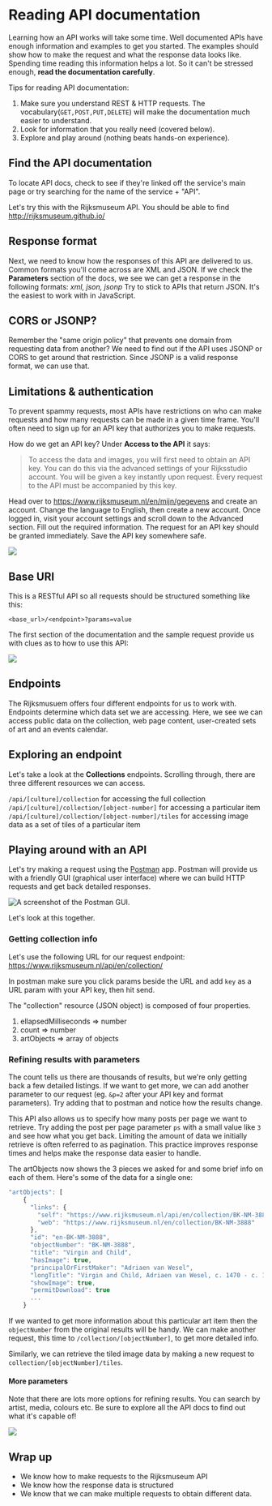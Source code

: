 # Reading API documentation

Learning how an API works will take some time. Well documented APIs have enough information and examples to get you started. The examples should show how to make the request and what the response data looks like. Spending time reading this information helps a lot. So it can't be stressed enough, **read the documentation carefully**.

Tips for reading API documentation: 

1. Make sure you understand REST & HTTP requests. The vocabulary(`GET,POST,PUT,DELETE`) will make the documentation much easier to understand.
2. Look for information that you really need (covered below).
3. Explore and play around (nothing beats hands-on experience).

## Find the API documentation
To locate API docs, check to see if they're linked off the service's main page or try searching for the name of the service + "API".

Let's try this with the Rijksmuseum API. You should be able to find 
<http://rijksmuseum.github.io/>

## Response format
Next, we need to know how the responses of this API are delivered to us. Common formats you'll come across are XML and JSON. If we check the **Parameters** section of the docs, we see we can get a response in the following formats: *xml, json, jsonp* Try to stick to APIs that return JSON. It's the easiest to work with in JavaScript.

## CORS or JSONP?
Remember the "same origin policy" that prevents one domain from requesting data from another?  We need to find out if the API uses JSONP or CORS to get around that restriction. Since JSONP is a valid response format, we can use that.

## Limitations & authentication
To prevent spammy requests, most APIs have restrictions on who can make requests and how many requests can be made in a given time frame. You'll often need to sign up for an API key that authorizes you to make requests.  

How do we get an API key? Under **Access to the API** it says:

> To access the data and images, you will first need to obtain an API key. You can do this via the advanced settings of your Rijksstudio account. You will be given a key instantly upon request. Every request to the API must be accompanied by this key.

Head over to <https://www.rijksmuseum.nl/en/mijn/gegevens> and create an account. Change the language to English, then create a new account. Once logged in, visit your account settings and scroll down to the Advanced section. Fill out the required information. The request for an API key should be granted immediately. Save the API key somewhere safe.

![](https://hychalknotes.s3.amazonaws.com/Rijksmuseum-api-profile.png)

## Base URI

This is a RESTful API so all requests should be structured something like this:

`<base_url>/<endpoint>?params=value`

The first section of the documentation and the sample request provide us with clues as to how to use this API:

![](https://hychalknotes.s3.amazonaws.com/api-url-example.jpg)


## Endpoints

The Rijksmusuem offers four different endpoints for us to work with. Endpoints determine which data set we are accessing. Here, we see we can access public data on the collection, web page content, user-created sets of art and an events calendar.

## Exploring an endpoint
Let's take a look at the **Collections** endpoints.  Scrolling through, there are three different resources we can access.  

`/api/[culture]/collection` for accessing the full collection<br>
`/api/[culture]/collection/[object-number]` for accessing a particular item<br>
`/api/[culture]/collection/[object-number]/tiles` for accessing image data as a set of tiles of a particular item<br>

## Playing around with an API

Let's try making a request using the [Postman](https://www.getpostman.com/) app. Postman will provide us with a friendly GUI (graphical user interface) where we can build HTTP requests and get back detailed responses.

![A screenshot of the Postman GUI.](https://hychalknotes.s3.amazonaws.com/postman-min.png)

Let's look at this together.

### Getting collection info

Let's use the following URL for our request endpoint: https://www.rijksmuseum.nl/api/en/collection/

In postman make sure you click params beside the URL and add `key` as a URL param with your API key, then hit send.

The "collection" resource (JSON object) is composed of four properties.

1. ellapsedMilliseconds => number
2. count => number
3. artObjects => array of objects


### Refining results with parameters

The count tells us there are thousands of results, but we're only getting back a few detailed listings. If we want to get more, we can add another parameter to our request (eg. `&p=2` after your API key and format parameters). Try adding that to postman and notice how the results change. 

This API also allows us to specify how many posts per page we want to retrieve. Try adding the post per page parameter `ps` with a small value like `3` and see how what you get back. Limiting the amount of data we initially retrieve is often referred to as pagination. This practice improves response times and helps make the response data easier to handle.

The artObjects now shows the 3 pieces we asked for and some brief info on each of them. Here's some of the data for a single one:

```js
"artObjects": [
    {
      "links": {
        "self": "https://www.rijksmuseum.nl/api/en/collection/BK-NM-3888",
        "web": "https://www.rijksmuseum.nl/en/collection/BK-NM-3888"
      },
      "id": "en-BK-NM-3888",
      "objectNumber": "BK-NM-3888",
      "title": "Virgin and Child",
      "hasImage": true,
      "principalOrFirstMaker": "Adriaen van Wesel",
      "longTitle": "Virgin and Child, Adriaen van Wesel, c. 1470 - c. 1480",
      "showImage": true,
      "permitDownload": true
      ...
    }
```

If we wanted to get more information about this particular art item then the `objectNumber` from the original results will be handy. We can make another request, this time to `/collection/[objectNumber]`, to get more detailed info.

Similarly, we can retrieve the tiled image data by making a new request to `collection/[objectNumber]/tiles`.

#### More parameters

Note that there are lots more options for refining results. You can search by artist, media, colours etc. Be sure to explore all the API docs to find out what it's capable of!

![](https://i.cloudup.com/NQP7-dZyf7.png)

## Wrap up

- We know how to make requests to the Rijksmuseum API
- We know how the response data is structured
- We know that we can make multiple requests to obtain different data.

